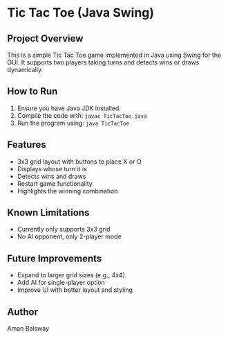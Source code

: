 # Tic Tac Toe (Java Swing)

## Project Overview
This is a simple Tic Tac Toe game implemented in Java using Swing for the GUI. It supports two players taking turns and detects wins or draws dynamically.

## How to Run
1. Ensure you have Java JDK installed.
2. Compile the code with: `javac TicTacToe.java`
3. Run the program using: `java TicTacToe`

## Features
- 3x3 grid layout with buttons to place X or O
- Displays whose turn it is
- Detects wins and draws
- Restart game functionality
- Highlights the winning combination

## Known Limitations
- Currently only supports 3x3 grid
- No AI opponent, only 2-player mode

## Future Improvements
- Expand to larger grid sizes (e.g., 4x4)
- Add AI for single-player option
- Improve UI with better layout and styling

## Author
Aman Balsway
